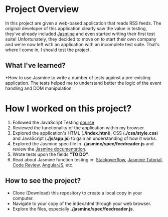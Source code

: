 # Project Overview

In this project are given a web-based application that reads RSS feeds. The original developer of this application clearly saw the value in testing, they've already included [Jasmine](http://jasmine.github.io/) and even started writing their first test suite! Unfortunately, they decided to move on to start their own company and we're now left with an application with an incomplete test suite. That's where I come in, I should test the project.


## What I've learned?

*How to use Jasmine to write a number of tests against a pre-existing application. The tests helped me to understand better the logic of the event handling and DOM manipulation.


# How I worked on this project?


1. Followed the JavaScript Testing [course](https://www.udacity.com/course/ud549)
2. Reviewed the functionality of the application within my browser.
3. Explored the application's HTML (**./index.html**), CSS (**./css/style.css**) and JavaScript (**./js/app.js**) to gain an understanding of how it works.
4. Explored the Jasmine spec file in **./jasmine/spec/feedreader.js** and review the [Jasmine documentation](http://jasmine.github.io).
5. Wrote tests upon the fields **"TO DO"**.
6. Read about Jasmine function testing in: [Stackoverflow](https://stackoverflow.com/questions/tagged/jasmine), [Jasmine Tutorial](https://www.tutorialspoint.com/jasminejs/index.htm), [Code Review](https://codereview.stackexchange.com/questions/32573/spyon-click-events-and-check-call-function), [AngularJS](https://docs.angularjs.org/guide/unit-testing#jasmine), etc.


## How to see the project?

* Clone (Download) this repository to create a local copy in your computer.
* Navigate to your copy of the index.html through your web browser.
* Explore the files, especially **./jasmine/spec/feedreader.js**.
